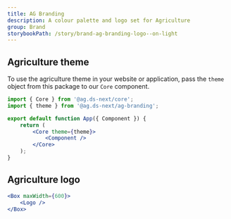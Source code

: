 ```yaml
---
title: AG Branding
description: A colour palette and logo set for Agriculture
group: Brand
storybookPath: /story/brand-ag-branding-logo--on-light
---
```


## Agriculture theme

To use the agriculture theme in your website or application, pass the `theme` object from this package to our `Core` component.

```jsx
import { Core } from '@ag.ds-next/core';
import { theme } from '@ag.ds-next/ag-branding';

export default function App({ Component }) {
	return (
		<Core theme={theme}>
			<Component />
		</Core>
	);
}
```

## Agriculture logo

```jsx live
<Box maxWidth={600}>
	<Logo />
</Box>
```
